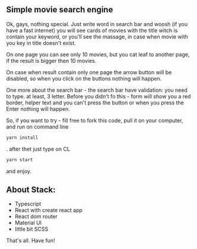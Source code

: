 ## Simple movie search engine

Ok, gays, nothing special. Just write word in search bar and woosh (if you have a fast internet) you will see cards of movies with the title witch is contain your keyword, or you'll see the massage, in case when movie with you key in title doesn't exist.

On one page you can see only 10 movies, but you cat leaf to another page, if the result is bigger then 10 movies.

On case when result contain only one page the arrow button will be disabled, so when you click on the buttons nothing will happen.

One more about the search bar - the search bar have validation: you need to type. at least, 3 letter. Before you didn't fo this - form will show you a red border, helper text and you can't press the button or when you press the Enter nothing will happen.

So, if you want to try - fill free to fork this code, pull it on your computer, and run on command line

```javascript
yarn install
```

. after thet just type on CL

```javascript
yarn start
```

and enjoy.

## About Stack: 
 - Typescript
 - React with create react app
 - React dom router
 - Material UI
 - little bit SCSS

 That's all. Have fun! 
